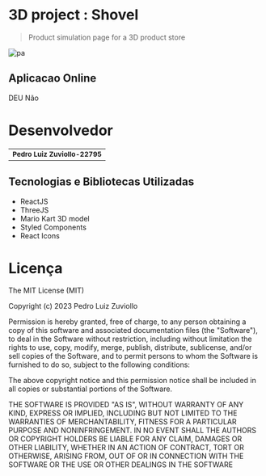 # 3D project : Shovel

> Product simulation page for a 3D product store
> 
![pa](https://github.com/preduouh/graphc/assets/58116134/2f3cd983-a618-4936-ada2-e7546c71cc55)


## Aplicacao Online

DEU Não

# Desenvolvedor
<table>
  <tr>
    <td align="center">
        <sub>
          <b>Pedro Luiz Zuviollo-22795</b>
        </sub>
    </td>
  </tr>
</table>

## Tecnologias e Bibliotecas Utilizadas
* ReactJS
* ThreeJS
* Mario Kart 3D model
* Styled Components
* React Icons

# Licença
The MIT License (MIT)

Copyright (c) 2023 Pedro Luiz Zuviollo

Permission is hereby granted, free of charge, to any person obtaining a copy of this software and associated documentation files (the "Software"), to deal in the Software without restriction, including without limitation the rights to use, copy, modify, merge, publish, distribute, sublicense, and/or sell copies of the Software, and to permit persons to whom the Software is furnished to do so, subject to the following conditions:

The above copyright notice and this permission notice shall be included in all copies or substantial portions of the Software.

THE SOFTWARE IS PROVIDED "AS IS", WITHOUT WARRANTY OF ANY KIND, EXPRESS OR IMPLIED, INCLUDING BUT NOT LIMITED TO THE WARRANTIES OF MERCHANTABILITY, FITNESS FOR A PARTICULAR PURPOSE AND NONINFRINGEMENT. IN NO EVENT SHALL THE AUTHORS OR COPYRIGHT HOLDERS BE LIABLE FOR ANY CLAIM, DAMAGES OR OTHER LIABILITY, WHETHER IN AN ACTION OF CONTRACT, TORT OR OTHERWISE, ARISING FROM, OUT OF OR IN CONNECTION WITH THE SOFTWARE OR THE USE OR OTHER DEALINGS IN THE SOFTWARE
